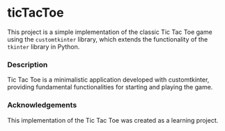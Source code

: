 # ticTacToe

This project is a simple implementation of the classic Tic Tac Toe game using the `customtkinter` library, which extends the functionality of the `tkinter` library in Python.

### Description
Tic Tac Toe is a minimalistic application developed with customtkinter, providing fundamental functionalities for starting and playing the game.

### Acknowledgements
This implementation of the Tic Tac Toe was created as a learning project.

